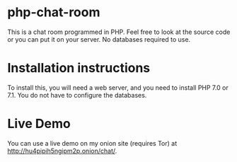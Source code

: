# php-chat-room
This is a chat room programmed in PHP. Feel free to look at the source code or you can put it on your server. No databases required to use.

# Installation instructions
To install this, you will need a web server, and you need to install PHP 7.0 or 7.1. You do not have to configure the databases.

# Live Demo
You can use a live demo on my onion site (requires Tor) at http://hu4pipih5ngipm2p.onion/chat/.
